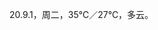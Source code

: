 <link href="../../css/style.css" rel="stylesheet" type="text/css" />

<span class="fzzy">20.9.1，周二，35℃／27℃，多云。

